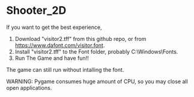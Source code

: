 # Shooter_2D

If you want to get the best experience,
1. Download "visitor2.tff" from this github repo, or from https://www.dafont.com/visitor.font.
2. Install "visitor2.tff" to the Font folder, probably C:\Windows\Fonts.
3. Run The Game and have fun!!

The game can still run without intalling the font.

WARNING: Pygame consumes huge amount of CPU, so you may close all open applications.
